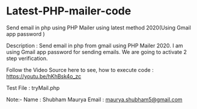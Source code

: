 # Latest-PHP-mailer-code
Send email in php using PHP Mailer using latest method 2020(Using Gmail app password )

Description : Send email in php from gmail using PHP Mailer 2020. I am using Gmail app password for sending emails. We are going to activate 2 step verification. 

Follow the Video Source here to see, how to execute code : https://youtu.be/hKhBsk4o_zc

Test File : tryMail.php

Note:-
Name : Shubham Maurya
Email : maurya.shubham5@gmail.com
